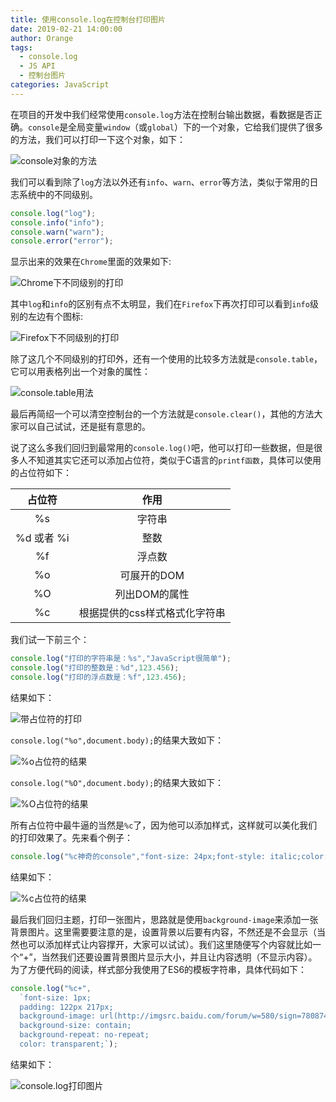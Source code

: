 ```yaml
---
title: 使用console.log在控制台打印图片
date: 2019-02-21 14:00:00
author: Orange
tags:
  - console.log
  - JS API
  - 控制台图片
categories: JavaScript
---
```


在项目的开发中我们经常使用`console.log`方法在控制台输出数据，看数据是否正确。`console`是全局变量`window`（或`global`）下的一个对象，它给我们提供了很多的方法，我们可以打印一下这个对象，如下：

![console对象的方法](1.png)

我们可以看到除了`log`方法以外还有`info`、`warn`、`error`等方法，类似于常用的日志系统中的不同级别。
```JavaScript
console.log("log");
console.info("info");
console.warn("warn");
console.error("error");
```
显示出来的效果在`Chrome`里面的效果如下:

![Chrome下不同级别的打印](2.png)

其中`log`和`info`的区别有点不太明显，我们在`Firefox`下再次打印可以看到`info`级别的左边有个图标:

![Firefox下不同级别的打印](3.png)

除了这几个不同级别的打印外，还有一个使用的比较多方法就是`console.table`，它可以用表格列出一个对象的属性：

![console.table用法](4.png)

最后再简绍一个可以清空控制台的一个方法就是`console.clear()`，其他的方法大家可以自己试试，还是挺有意思的。

说了这么多我们回归到最常用的`console.log()`吧，他可以打印一些数据，但是很多人不知道其实它还可以添加占位符，类似于C语言的`printf函数`，具体可以使用的占位符如下：

占位符|作用
:--:|:--:
%s|字符串
%d 或者 %i|整数
%f|浮点数
%o|可展开的DOM
%O|列出DOM的属性
%c|根据提供的css样式格式化字符串

我们试一下前三个：
```JavaScript
console.log("打印的字符串是：%s","JavaScript很简单");
console.log("打印的整数是：%d",123.456);
console.log("打印的浮点数是：%f",123.456);
```
结果如下：

![带占位符的打印](5.png)

`console.log("%o",document.body);`的结果大致如下：

![%o占位符的结果](6.png)

`console.log("%O",document.body);`的结果大致如下：

![%O占位符的结果](7.png)

所有占位符中最牛逼的当然是`%c`了，因为他可以添加样式，这样就可以美化我们的打印效果了。先来看个例子：
```JavaScript
console.log("%c神奇的console","font-size: 24px;font-style: italic;color: brown;");
```
结果如下：

![%c占位符的结果](8.png)

最后我们回归主题，打印一张图片，思路就是使用`background-image`来添加一张背景图片。这里需要要注意的是，设置背景以后要有内容，不然还是不会显示（当然也可以添加样式让内容撑开，大家可以试试）。我们这里随便写个内容就比如一个“+”，当然我们还要设置背景图片显示大小，并且让内容透明（不显示内容）。为了方便代码的阅读，样式部分我使用了ES6的模板字符串，具体代码如下：
```JavaScript
console.log("%c+",
  `font-size: 1px;
  padding: 122px 217px;
  background-image: url(http://imgsrc.baidu.com/forum/w=580/sign=780874ff6e380cd7e61ea2e59145ad14/fb20952bd40735fa2ebbc5f695510fb30e2408ea.jpg);
  background-size: contain;
  background-repeat: no-repeat;
  color: transparent;`);
```
结果如下：

![console.log打印图片](9.gif)
